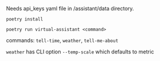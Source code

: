 Needs api_keys yaml file in /assistant/data directory.

`poetry install` 

`poetry run virtual-assistant <command>`

commands: `tell-time`, `weather`, `tell-me-about`

`weather` has CLI option `--temp-scale` which defaults to metric



